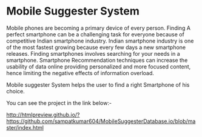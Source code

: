 # Mobile Suggester System

Mobile phones are becoming a primary device of
every person. Finding A perfect smartphone can be a challenging task for
everyone because of competitive Indian smartphone industry. Indian
smartphone industry is one of the most fastest growing because every few
days a new smartphone releases. Finding smartphones involves searching
for your needs in a smartphone. Smartphone Recommendation techniques
can increase the usability of data online providing personalized and more
focused content, hence limiting the negative effects of information overload.

Mobile suggester System helps the user to find a right Smartphone of his choice.

You can see the project in the link below:-

http://htmlpreview.github.io/?https://github.com/sampatkumar604/MobileSuggesterDatabase.io/blob/master/index.html
